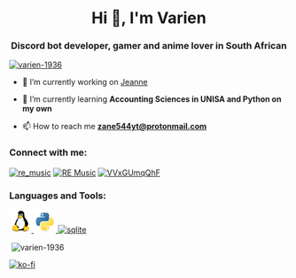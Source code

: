 <h1 align="center">Hi 👋, I'm Varien</h1>
<h3 align="center">Discord bot developer, gamer and anime lover in South African</h3>

<p align="left"> <a href="https://github.com/ryo-ma/github-profile-trophy"><img src="https://github-profile-trophy.vercel.app/?username=varien-1936" alt="varien-1936" /></a> </p>

- 🔭 I’m currently working on [Jeanne](https://github.com/Varien-1936/Jeanne-Bot)

- 🌱 I’m currently learning **Accounting Sciences in UNISA and Python on my own**

- 📫 How to reach me **zane544yt@protonmail.com**

<h3 align="left">Connect with me:</h3>
<p align="left">
<a href="https://twitter.com/re_music" target="blank"><img align="center" src="https://raw.githubusercontent.com/rahuldkjain/github-profile-readme-generator/master/src/images/icons/Social/twitter.svg" alt="re_music" height="30" width="40" /></a>
<a href="https://www.youtube.com/c/REMusic_544" target="blank"><img align="center" src="https://raw.githubusercontent.com/rahuldkjain/github-profile-readme-generator/master/src/images/icons/Social/youtube.svg" alt="RE Music" height="30" width="40" /></a>
<a href="https://discord.gg/VVxGUmqQhF" target="blank"><img align="center" src="https://raw.githubusercontent.com/rahuldkjain/github-profile-readme-generator/master/src/images/icons/Social/discord.svg" alt="VVxGUmqQhF" height="30" width="40" /></a>
</p>

<h3 align="left">Languages and Tools:</h3>
<p align="left"> <a href="https://www.linux.org/" target="_blank" rel="noreferrer"> <img src="https://raw.githubusercontent.com/devicons/devicon/master/icons/linux/linux-original.svg" alt="linux" width="40" height="40"/> </a> <a href="https://www.python.org" target="_blank" rel="noreferrer"> <img src="https://raw.githubusercontent.com/devicons/devicon/master/icons/python/python-original.svg" alt="python" width="40" height="40"/> </a> <a href="https://www.sqlite.org/" target="_blank" rel="noreferrer"> <img src="https://www.vectorlogo.zone/logos/sqlite/sqlite-icon.svg" alt="sqlite" width="40" height="40"/> </a> </p>

<p>&nbsp;<img align="center" src="https://github-readme-stats.vercel.app/api?username=varien-1936&show_icons=true&theme=onedark&locale=en" alt="varien-1936" /></p>

[![ko-fi](https://ko-fi.com/img/githubbutton_sm.svg)](https://ko-fi.com/P5P4F6YC9)
